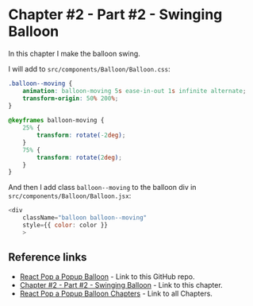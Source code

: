 # Chapter #2 - Part #2 - Swinging Balloon

In this chapter I make the balloon swing.

I will add to `src/components/Balloon/Balloon.css`:

```css
.balloon--moving {
    animation: balloon-moving 5s ease-in-out 1s infinite alternate;
    transform-origin: 50% 200%;
}
  
@keyframes balloon-moving {
    25% {
        transform: rotate(-2deg);
    }
    75% {
        transform: rotate(2deg);
    }
}
```

And then I add class `balloon--moving` to the balloon div in `src/components/Balloon/Balloon.jsx`:

```js
<div 
    className="balloon balloon--moving"
    style={{ color: color }} 
    >
```

## Reference links

- [React Pop a Popup Balloon](https://github.com/qbreis/react-pop-a-popup-balloon/) - Link to this GitHub repo.
- [Chapter #2 - Part #2 - Swinging Balloon](https://github.com/qbreis/react-pop-a-popup-balloon/tree/main-chapter-02-part-2) - Link to this chapter.
- [React Pop a Popup Balloon Chapters](https://github.com/qbreis/react-pop-a-popup-balloon/tree/main/documentation/walkthrough) - Link to all Chapters.


